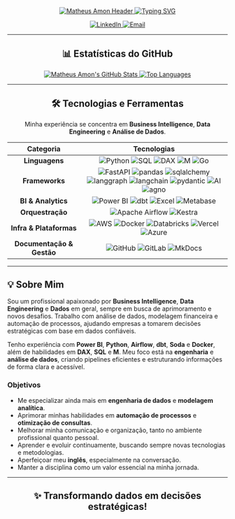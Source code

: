 <div align="center">

<!-- Título e Efeito de Digitação -->
<a href="https://github.com/matheus-amon">
  <img src="https://capsule-render.vercel.app/api?type=waving&color=333333&height=180&section=header&text=Ol%C3%A1%2C%20eu%20sou%20Matheus%20Amon!&fontSize=32&fontColor=ffffff&animation=fadeIn" alt="Matheus Amon Header" />
</a>

<!-- GIF de Digitação com saudação -->
<a href="https://git.io/typing-svg">
  <img src="https://readme-typing-svg.herokuapp.com?font=Fira+Code&size=24&center=true&vCenter=true&width=500&lines=AI+%26+Data+Engineering%3BBusiness+Intelligence%3BVamos+conectar%3F" alt="Typing SVG" />
</a>

<!-- Badges de Mídias Sociais -->
<p>
  <a href="https://www.linkedin.com/in/matheus-amon/" target="_blank">
    <img src="https://img.shields.io/badge/LinkedIn-0077B5?style=for-the-badge&logo=linkedin&logoColor=white" alt="LinkedIn" />
  </a>
  <a href="mailto:matheus.amon@outlook.com">
    <img src="https://img.shields.io/badge/Email-D14836?style=for-the-badge&logo=gmail&logoColor=white" alt="Email" />
  </a>
</p>

</div>

---

<div align="center">

## 📊 Estatísticas do GitHub

<!-- GitHub Stats Card -->
<a href="https://github.com/matheus-amon/matheus-amon">
  <img src="https://github-readme-stats.vercel.app/api?username=matheus-amon&show_icons=true&theme=dracula&count_private=true&hide_border=true&title_color=9A69DA&icon_color=ffffff&text_color=ffffff&bg_color=30363D" alt="Matheus Amon's GitHub Stats" />
</a>

<!-- Top Languages Card -->
<a href="https://github.com/matheus-amon/matheus-amon">
  <img src="https://github-readme-stats.vercel.app/api/top-langs/?username=matheus-amon&layout=compact&theme=dracula&hide_border=true&title_color=9A69DA&icon_color=ffffff&text_color=ffffff&bg_color=30363D" alt="Top Languages" />
</a>

</div>

---

<div align="center">

## 🛠️ Tecnologias e Ferramentas

Minha experiência se concentra em **Business Intelligence**, **Data Engineering** e **Análise de Dados**.

| Categoria | Tecnologias |
| :---: | :---: |
| **Linguagens** | <img src="https://img.shields.io/badge/Python-3776AB?style=for-the-badge&logo=python&logoColor=white" alt="Python"> <img src="https://img.shields.io/badge/SQL-4479A1?style=for-the-badge&logo=postgresql&logoColor=white" alt="SQL"> <img src="https://img.shields.io/badge/DAX-24292E?style=for-the-badge&logo=microsoft&logoColor=white" alt="DAX"> <img src="https://img.shields.io/badge/M-24292E?style=for-the-badge&logo=microsoft&logoColor=white" alt="M"> <img src="https://img.shields.io/badge/Go-00ADD8?style=for-the-badge&logo=go&logoColor=white" alt="Go"> |
| **Frameworks** | <img src="https://img.shields.io/badge/FastAPI-009688?style=for-the-badge&logo=fastapi" alt="FastAPI"> <img src="https://img.shields.io/badge/Pandas-150458?style=for-the-badge&logo=pandas&logoColor=white" alt="pandas"> <img src="https://img.shields.io/badge/SQLAlchemy-333333?style=for-the-badge&logo=sqlalchemy&logoColor=white" alt="sqlalchemy"> <img src="https://img.shields.io/badge/LangGraph-FF4500?style=for-the-badge&logo=apacheairflow&logoColor=white" alt="langgraph"> <img src="https://img.shields.io/badge/LangChain-24292E?style=for-the-badge&logo=chainlink&logoColor=white" alt="langchain"> <img src="https://img.shields.io/badge/Pydantic-E92063?style=for-the-badge&logo=pydantic&logoColor=white" alt="pydantic"> <img src="https://img.shields.io/badge/AI-FF69B4?style=for-the-badge&logo=tensorflow&logoColor=white" alt="AI"> <img src="https://img.shields.io/badge/Agno-000000?style=for-the-badge&logo=data:image/svg+xml;base64,PHN2ZyB4bWxucz0iaHR0cDovL3d3dy53My5vcmcvMjAwMC9zdmciIHZpZXdCb3g9IjAgMCAxMDAgMTAwIj48Y2lyY2xlIGN4PSI1MCIgY3k9IjUwIiByPSI0NSIgZmlsbD0iIzAwMDAwMCIvPjx0ZXh0IHg9IjUwIiB5PSI1NSIgZm9udC1zaXplPSI0MCIgZm9udC1mYW1pbHk9ImFyaWFsIiB0ZXh0LWFuY2hvcj0ibWlkZGxlIiBmaWxsPSIjRkZGRkZGIj5BPC90ZXh0Pjwvc3ZnPg==&logoColor=white" alt="agno"> |
| **BI & Analytics** | <img src="https://img.shields.io/badge/Power_BI-F2C811?style=for-the-badge&logo=powerbi&logoColor=black" alt="Power BI"> <img src="https://img.shields.io/badge/dbt-FF694B?style=for-the-badge&logo=dbt&logoColor=white" alt="dbt"> <img src="https://img.shields.io/badge/Excel-217346?style=for-the-badge&logo=microsoftexcel&logoColor=white" alt="Excel"> <img src="https://img.shields.io/badge/Metabase-50CC99?style=for-the-badge&logo=metabase&logoColor=white" alt="Metabase"> |
| **Orquestração** | <img src="https://img.shields.io/badge/Apache_Airflow-017CEE?style=for-the-badge&logo=apacheairflow&logoColor=white" alt="Apache Airflow"> <img src="https://img.shields.io/badge/Kestra-5146E5?style=for-the-badge&logo=data:image/svg+xml;base64,PHN2ZyB4bWxucz0iaHR0cDovL3d3dy53My5vcmcvMjAwMC9zdmciIHZpZXdCb3g9IjAgMCAxMDAgMTAwIj48Y2lyY2xlIGN4PSI1MCIgY3k9IjUwIiByPSI0NSIgZmlsbD0iIzUxNDZFNSIvPjx0ZXh0IHg9IjUwIiB5PSI1NSIgZm9udC1zaXplPSI0MCIgZm9udC1mYW1pbHk9ImFyaWFsIiB0ZXh0LWFuY2hvcj0ibWlkZGxlIiBmaWxsPSIjRkZGRkZGIj5LPC90ZXh0Pjwvc3ZnPg==&logoColor=white" alt="Kestra"> |
| **Infra & Plataformas** | <img src="https://img.shields.io/badge/AWS-232F3E?style=for-the-badge&logo=amazon-aws&logoColor=white" alt="AWS"> <img src="https://img.shields.io/badge/Docker-2496ED?style=for-the-badge&logo=docker&logoColor=white" alt="Docker"> <img src="https://img.shields.io/badge/Databricks-FF3621?style=for-the-badge&logo=databricks&logoColor=white" alt="Databricks"> <img src="https://img.shields.io/badge/Vercel-000000?style=for-the-badge&logo=vercel&logoColor=white" alt="Vercel"> <img src="https://img.shields.io/badge/Azure-0078D4?style=for-the-badge&logo=microsoftazure&logoColor=white" alt="Azure"> |
| **Documentação & Gestão** | <img src="https://img.shields.io/badge/GitHub-100000?style=for-the-badge&logo=github&logoColor=white" alt="GitHub"> <img src="https://img.shields.io/badge/GitLab-FCA121?style=for-the-badge&logo=gitlab&logoColor=white" alt="GitLab"> <img src="https://img.shields.io/badge/MkDocs-100000?style=for-the-badge&logo=markdown&logoColor=white" alt="MkDocs"> |

</div>

---

## 💡 Sobre Mim

Sou um profissional apaixonado por **Business Intelligence**, **Data Engineering** e **Dados** em geral, sempre em busca de aprimoramento e novos desafios. Trabalho com análise de dados, modelagem financeira e automação de processos, ajudando empresas a tomarem decisões estratégicas com base em dados confiáveis.

Tenho experiência com **Power BI**, **Python**, **Airflow**, **dbt**, **Soda** e **Docker**, além de habilidades em **DAX**, **SQL** e **M**. Meu foco está na **engenharia** e **análise de dados**, criando pipelines eficientes e estruturando informações de forma clara e acessível.

### Objetivos

*   Me especializar ainda mais em **engenharia de dados** e **modelagem analítica**.
*   Aprimorar minhas habilidades em **automação de processos** e **otimização de consultas**.
*   Melhorar minha comunicação e organização, tanto no ambiente profissional quanto pessoal.
*   Aprender e evoluir continuamente, buscando sempre novas tecnologias e metodologias.
*   Aperfeiçoar meu **inglês**, especialmente na conversação.
*   Manter a disciplina como um valor essencial na minha jornada.

---

<div align="center">

## ✨ Transformando dados em decisões estratégicas!

</div>
